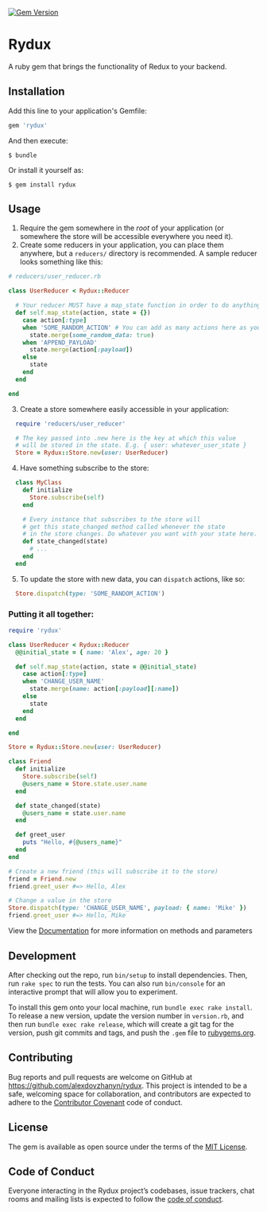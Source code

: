 [![Gem Version](https://badge.fury.io/rb/rydux.svg)](https://badge.fury.io/rb/rydux)

# Rydux

A ruby gem that brings the functionality of Redux to your backend.

## Installation

Add this line to your application's Gemfile:

```ruby
gem 'rydux'
```

And then execute:

    $ bundle

Or install it yourself as:

    $ gem install rydux

## Usage

1. Require the gem somewhere in the _root_ of your application (or somewhere the store will be accessible everywhere you need it).
2. Create some reducers in your application, you can place them anywhere, but a `reducers/` directory is recommended. A sample reducer looks something like this:

  ```ruby
  # reducers/user_reducer.rb

  class UserReducer < Rydux::Reducer

    # Your reducer MUST have a map_state function in order to do anything.
    def self.map_state(action, state = {})
      case action[:type]
      when 'SOME_RANDOM_ACTION' # You can add as many actions here as you'd like
        state.merge(some_random_data: true)
      when 'APPEND_PAYLOAD'
        state.merge(action[:payload])
      else
        state
      end
    end

  end

  ```

3. Create a store somewhere easily accessible in your application:
  ```ruby
    require 'reducers/user_reducer'

    # The key passed into .new here is the key at which this value
    # will be stored in the state. E.g. { user: whatever_user_state }
    Store = Rydux::Store.new(user: UserReducer)

  ```
4. Have something subscribe to the store:
  ```ruby
    class MyClass
      def initialize
        Store.subscribe(self)
      end

      # Every instance that subscribes to the store will
      # get this state_changed method called whenever the state
      # in the store changes. Do whatever you want with your state here.
      def state_changed(state)
        # ...
      end
    end
  ```
5. To update the store with new data, you can `dispatch` actions, like so:
  ```ruby
    Store.dispatch(type: 'SOME_RANDOM_ACTION')
  ```

### Putting it all together:

```ruby
require 'rydux'

class UserReducer < Rydux::Reducer
  @@initial_state = { name: 'Alex', age: 20 }

  def self.map_state(action, state = @@initial_state)
    case action[:type]
    when 'CHANGE_USER_NAME'
      state.merge(name: action[:payload][:name])
    else
      state
    end
  end

end

Store = Rydux::Store.new(user: UserReducer)

class Friend
  def initialize
    Store.subscribe(self)
    @users_name = Store.state.user.name
  end

  def state_changed(state)
    @users_name = state.user.name
  end

  def greet_user
    puts "Hello, #{@users_name}"
  end
end

# Create a new friend (this will subscribe it to the store)
friend = Friend.new
friend.greet_user #=> Hello, Alex

# Change a value in the store
Store.dispatch(type: 'CHANGE_USER_NAME', payload: { name: 'Mike' })
friend.greet_user #=> Hello, Mike
```

View the [Documentation](https://github.com/alexdovzhanyn/rydux/wiki) for more information
on methods and parameters

## Development

After checking out the repo, run `bin/setup` to install dependencies. Then, run `rake spec` to run the tests. You can also run `bin/console` for an interactive prompt that will allow you to experiment.

To install this gem onto your local machine, run `bundle exec rake install`. To release a new version, update the version number in `version.rb`, and then run `bundle exec rake release`, which will create a git tag for the version, push git commits and tags, and push the `.gem` file to [rubygems.org](https://rubygems.org).

## Contributing

Bug reports and pull requests are welcome on GitHub at https://github.com/alexdovzhanyn/rydux. This project is intended to be a safe, welcoming space for collaboration, and contributors are expected to adhere to the [Contributor Covenant](http://contributor-covenant.org) code of conduct.

## License

The gem is available as open source under the terms of the [MIT License](https://opensource.org/licenses/MIT).

## Code of Conduct

Everyone interacting in the Rydux project’s codebases, issue trackers, chat rooms and mailing lists is expected to follow the [code of conduct](https://github.com/alexdovzhanyn/rydux/blob/master/CODE_OF_CONDUCT.md).
